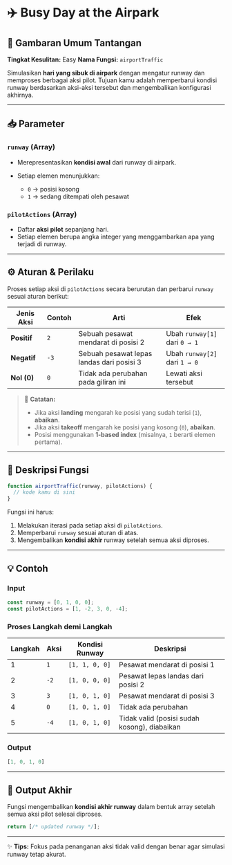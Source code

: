 # ✈️ Busy Day at the Airpark

## 🧩 Gambaran Umum Tantangan

**Tingkat Kesulitan:** Easy
**Nama Fungsi:** `airportTraffic`

Simulasikan **hari yang sibuk di airpark** dengan mengatur runway dan memproses berbagai aksi pilot.
Tujuan kamu adalah memperbarui kondisi runway berdasarkan aksi-aksi tersebut dan mengembalikan konfigurasi akhirnya.

---

## 📥 Parameter

### `runway` (Array)

* Merepresentasikan **kondisi awal** dari runway di airpark.
* Setiap elemen menunjukkan:

  * `0` → posisi kosong
  * `1` → sedang ditempati oleh pesawat

### `pilotActions` (Array)

* Daftar **aksi pilot** sepanjang hari.
* Setiap elemen berupa angka integer yang menggambarkan apa yang terjadi di runway.

---

## ⚙️ Aturan & Perilaku

Proses setiap aksi di `pilotActions` secara berurutan dan perbarui `runway` sesuai aturan berikut:

| Jenis Aksi  | Contoh | Arti                                      | Efek                          |
| ----------- | ------ | ----------------------------------------- | ----------------------------- |
| **Positif** | `2`    | Sebuah pesawat mendarat di posisi 2       | Ubah `runway[1]` dari `0 → 1` |
| **Negatif** | `-3`   | Sebuah pesawat lepas landas dari posisi 3 | Ubah `runway[2]` dari `1 → 0` |
| **Nol (0)** | `0`    | Tidak ada perubahan pada giliran ini      | Lewati aksi tersebut          |

> 🧠 **Catatan:**
>
> * Jika aksi **landing** mengarah ke posisi yang sudah terisi (`1`), **abaikan**.
> * Jika aksi **takeoff** mengarah ke posisi yang kosong (`0`), **abaikan**.
> * Posisi menggunakan **1-based index** (misalnya, `1` berarti elemen pertama).

---

## 🧾 Deskripsi Fungsi

```javascript
function airportTraffic(runway, pilotActions) {
  // kode kamu di sini
}
```

Fungsi ini harus:

1. Melakukan iterasi pada setiap aksi di `pilotActions`.
2. Memperbarui `runway` sesuai aturan di atas.
3. Mengembalikan **kondisi akhir** runway setelah semua aksi diproses.

---

## 💡 Contoh

### Input

```javascript
const runway = [0, 1, 0, 0];
const pilotActions = [1, -2, 3, 0, -4];
```

### Proses Langkah demi Langkah

| Langkah | Aksi | Kondisi Runway | Deskripsi                                    |
| ------- | ---- | -------------- | -------------------------------------------- |
| 1       | `1`  | `[1, 1, 0, 0]` | Pesawat mendarat di posisi 1                 |
| 2       | `-2` | `[1, 0, 0, 0]` | Pesawat lepas landas dari posisi 2           |
| 3       | `3`  | `[1, 0, 1, 0]` | Pesawat mendarat di posisi 3                 |
| 4       | `0`  | `[1, 0, 1, 0]` | Tidak ada perubahan                          |
| 5       | `-4` | `[1, 0, 1, 0]` | Tidak valid (posisi sudah kosong), diabaikan |

### Output

```javascript
[1, 0, 1, 0]
```

---

## 🏁 Output Akhir

Fungsi mengembalikan **kondisi akhir runway** dalam bentuk array setelah semua aksi pilot selesai diproses.

```javascript
return [/* updated runway */];
```

---

✨ **Tips:** Fokus pada penanganan aksi tidak valid dengan benar agar simulasi runway tetap akurat.
